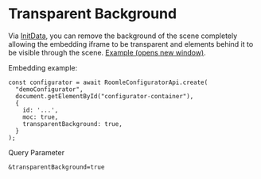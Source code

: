 # Transparent Background

Via [InitData](../../rubens-sdk-reference/interfaces/common\_core\_src\_utils\_shims.InitDataDefinition.md), you can remove the background of the scene completely allowing the embedding iframe to be transparent and elements behind it to be visible through the scene. [Example (opens new window)](https://roomle-dev.github.io/transparency.html?transparentBackground=true\&moc=true\&edit=true\&id=86qux3bxbgv615qxzby3k2q4a4oni7o\&customApiUrl=https://api.roomle.com/v2).

Embedding example:

```
const configurator = await RoomleConfiguratorApi.create(
  "demoConfigurator",
  document.getElementById("configurator-container"),
  {
    id: '...',
    moc: true,
    transparentBackground: true,
  }
);
```

Query Parameter

`&transparentBackground=true`
